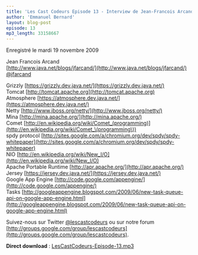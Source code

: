 ```yaml
---
title: 'Les Cast Codeurs Episode 13 - Interview de Jean-Francois Arcand sur Atmosphere'
author: 'Emmanuel Bernard'
layout: blog-post
episode: 13
mp3_length: 33158667
---
```

Enregistré le mardi 19 novembre 2009

Jean Francois Arcand  
[http://www.java.net/blogs/jfarcand/](http://www.java.net/blogs/jfarcand/)  
[@jfarcand](http://twitter/jfarcand)

Grizzly [https://grizzly.dev.java.net/](https://grizzly.dev.java.net/)  
Tomcat [http://tomcat.apache.org](http://tomcat.apache.org)  
Atmosphere [https://atmosphere.dev.java.net/](https://atmosphere.dev.java.net/)  
Netty [http://www.jboss.org/netty/](http://www.jboss.org/netty/)  
Mina [http://mina.apache.org/](http://mina.apache.org/)  
Comet [http://en.wikipedia.org/wiki/Comet_(programming)](http://en.wikipedia.org/wiki/Comet_\(programming\))  
spdy protocol [http://sites.google.com/a/chromium.org/dev/spdy/spdy-whitepaper](http://sites.google.com/a/chromium.org/dev/spdy/spdy-whitepaper)  
NIO [http://en.wikipedia.org/wiki/New_I/O](http://en.wikipedia.org/wiki/New_I/O)  
Apache Portable Runtime [http://apr.apache.org/](http://apr.apache.org/)  
Jersey [https://jersey.dev.java.net/](https://jersey.dev.java.net/)  
Google App Engine [http://code.google.com/appengine/](http://code.google.com/appengine/)  
Tasks [http://googleappengine.blogspot.com/2009/06/new-task-queue-api-on-google-app-engine.html](http://googleappengine.blogspot.com/2009/06/new-task-queue-api-on-google-app-engine.html)  

Suivez-nous sur Twitter [@lescastcodeurs](http://twitter/lescastcodeurs) ou sur notre forum 
[http://groups.google.com/group/lescastcodeurs](http://groups.google.com/group/lescastcodeurs).

**Direct download** : [LesCastCodeurs-Episode-13.mp3](http://media.libsyn.com/media/lescastcodeurs/LesCastCodeurs-Episode-13.mp3)
